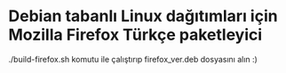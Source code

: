 # Debian tabanlı Linux dağıtımları için Mozilla Firefox Türkçe paketleyici

./build-firefox.sh komutu ile çalıştırıp firefox_ver.deb dosyasını alın :)


